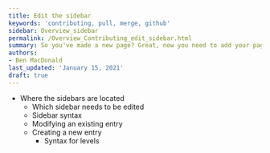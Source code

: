 ```yaml
---
title: Edit the sidebar
keywords: 'contributing, pull, merge, github'
sidebar: Overview_sidebar
permalink: /Overview_Contributing_edit_sidebar.html
summary: So you've made a new page? Great, now you need to add your page to a sidebar. This article talks about what the sidebar is, and how it can be modified
authors:
- Ben MacDonald
last_updated: 'January 15, 2021'
draft: true
---
```


- Where the sidebars are located
  - Which sidebar needs to be edited
  - Sidebar syntax
  - Modifying an existing entry
  - Creating a new entry
    - Syntax for levels
